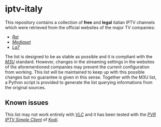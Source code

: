 # iptv-italy
This repository contains a collection of **free** and **legal** italian IPTV channels which were retrieved from the official websites of the major TV companies:
- [*Rai*](https://www.raiplay.it/dirette)
- [*Mediaset*](https://www.mediasetplay.mediaset.it/diretta)
- [*La7*](https://www.la7.it/dirette-tv)

The list is designed to be as stable as possible and it is compliant with the [*M3U*](https://en.wikipedia.org/wiki/M3U) standard. However, changes in the streaming settings in the websites of the aforementioned companies may prevent the current configuration from working. This list will be maintained to keep up with this possible changes but no guarantee is given in this sense. Together with the M3U list, a Python script is provided to generate the list querying informations from the original sources.

## Known issues
This list may not work entirely with [*VLC*](https://www.videolan.org/vlc/) and it has been tested with the [*PVR IPTV Simple Client*](https://kodi.wiki/view/Add-on:PVR_IPTV_Simple_Client) of [*Kodi*](https://kodi.tv/).
